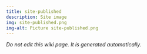 ```yaml
---
title: site-published
description: Site image
img: site-published.png
img-alt: Picture site-published.png
---
```


_Do not edit this wiki page. It is generated automatically._ 

